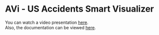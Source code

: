 # AVi - US Accidents Smart Visualizer

You can watch a video presentation [here](https://youtu.be/YvQwnfEp7_s).  
Also, the documentation can be viewed [here](https://github.com/teodorciripescu/web-fii/tree/master/web/public/documentation).  
